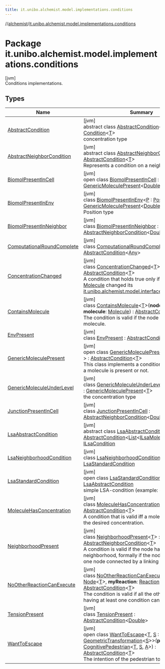 ```yaml
---
title: it.unibo.alchemist.model.implementations.conditions
---
```

//[alchemist](../../index.html)/[it.unibo.alchemist.model.implementations.conditions](index.html)



# Package it.unibo.alchemist.model.implementations.conditions



[jvm]\
Conditions implementations.



## Types


| Name | Summary |
|---|---|
| [AbstractCondition](-abstract-condition/index.html) | [jvm]<br>abstract class [AbstractCondition](-abstract-condition/index.html)<[T](-abstract-condition/index.html)> : [Condition](../it.unibo.alchemist.model.interfaces/-condition/index.html)<[T](../it.unibo.alchemist.model.implementations.layers/-step-layer/index.html)> <br>concentration type |
| [AbstractNeighborCondition](-abstract-neighbor-condition/index.html) | [jvm]<br>abstract class [AbstractNeighborCondition](-abstract-neighbor-condition/index.html)<[T](-abstract-neighbor-condition/index.html)> : [AbstractCondition](-abstract-condition/index.html)<[T](../it.unibo.alchemist.model.implementations.nodes/-abstract-node/index.html)> <br>Represents a condition on a neighbor. |
| [BiomolPresentInCell](-biomol-present-in-cell/index.html) | [jvm]<br>open class [BiomolPresentInCell](-biomol-present-in-cell/index.html) : [GenericMoleculePresent](-generic-molecule-present/index.html)<[Double](https://docs.oracle.com/javase/8/docs/api/java/lang/Double.html)> |
| [BiomolPresentInEnv](-biomol-present-in-env/index.html) | [jvm]<br>class [BiomolPresentInEnv](-biomol-present-in-env/index.html)<[P](-biomol-present-in-env/index.html) : [Position](../it.unibo.alchemist.model.interfaces/-position/index.html)<out [P](../it.unibo.alchemist.model.implementations.layers/-biomol-gradient-layer/index.html)>?> : [GenericMoleculePresent](-generic-molecule-present/index.html)<[Double](https://docs.oracle.com/javase/8/docs/api/java/lang/Double.html)> <br>Position type |
| [BiomolPresentInNeighbor](-biomol-present-in-neighbor/index.html) | [jvm]<br>class [BiomolPresentInNeighbor](-biomol-present-in-neighbor/index.html) : [AbstractNeighborCondition](-abstract-neighbor-condition/index.html)<[Double](https://docs.oracle.com/javase/8/docs/api/java/lang/Double.html)> |
| [ComputationalRoundComplete](-computational-round-complete/index.html) | [jvm]<br>class [ComputationalRoundComplete](-computational-round-complete/index.html) : [AbstractCondition](-abstract-condition/index.html)<[Any](https://kotlinlang.org/api/latest/jvm/stdlib/kotlin/-any/index.html)> |
| [ConcentrationChanged](-concentration-changed/index.html) | [jvm]<br>class [ConcentrationChanged](-concentration-changed/index.html)<[T](-concentration-changed/index.html)> : [AbstractCondition](-abstract-condition/index.html)<[T](../it.unibo.alchemist.model.implementations.layers/-step-layer/index.html)> <br>A condition that holds true only if the tracked [Molecule](../it.unibo.alchemist.model.interfaces/-molecule/index.html) changed its [it.unibo.alchemist.model.interfaces.Concentration](../it.unibo.alchemist.model.interfaces/-concentration/index.html). |
| [ContainsMolecule](-contains-molecule/index.html) | [jvm]<br>class [ContainsMolecule](-contains-molecule/index.html)<[T](-contains-molecule/index.html)>(**node**: [Node](../it.unibo.alchemist.model.interfaces/-node/index.html)<[T](-contains-molecule/index.html)>, **molecule**: [Molecule](../it.unibo.alchemist.model.interfaces/-molecule/index.html)) : [AbstractCondition](-abstract-condition/index.html)<[T](-contains-molecule/index.html)> <br>The condition is valid if the node contains the molecule. |
| [EnvPresent](-env-present/index.html) | [jvm]<br>class [EnvPresent](-env-present/index.html) : [AbstractCondition](-abstract-condition/index.html)<[Double](https://docs.oracle.com/javase/8/docs/api/java/lang/Double.html)> |
| [GenericMoleculePresent](-generic-molecule-present/index.html) | [jvm]<br>open class [GenericMoleculePresent](-generic-molecule-present/index.html)<[T](-generic-molecule-present/index.html) : [Number](https://docs.oracle.com/javase/8/docs/api/java/lang/Number.html)?> : [AbstractCondition](-abstract-condition/index.html)<[T](../it.unibo.alchemist.model.implementations.nodes/-abstract-node/index.html)> <br>This class implements a condition which checks if a molecule is present or not. |
| [GenericMoleculeUnderLevel](-generic-molecule-under-level/index.html) | [jvm]<br>class [GenericMoleculeUnderLevel](-generic-molecule-under-level/index.html)<[T](-generic-molecule-under-level/index.html) : [Number](https://docs.oracle.com/javase/8/docs/api/java/lang/Number.html)?> : [GenericMoleculePresent](-generic-molecule-present/index.html)<[T](../it.unibo.alchemist.model.implementations.nodes/-abstract-node/index.html)> <br>the concentration type |
| [JunctionPresentInCell](-junction-present-in-cell/index.html) | [jvm]<br>class [JunctionPresentInCell](-junction-present-in-cell/index.html) : [AbstractNeighborCondition](-abstract-neighbor-condition/index.html)<[Double](https://docs.oracle.com/javase/8/docs/api/java/lang/Double.html)> |
| [LsaAbstractCondition](-lsa-abstract-condition/index.html) | [jvm]<br>abstract class [LsaAbstractCondition](-lsa-abstract-condition/index.html) : [AbstractCondition](-abstract-condition/index.html)<[List](https://docs.oracle.com/javase/8/docs/api/java/util/List.html)<[ILsaMolecule](../it.unibo.alchemist.model.interfaces/-i-lsa-molecule/index.html)>> , [ILsaCondition](../it.unibo.alchemist.model.interfaces/-i-lsa-condition/index.html) |
| [LsaNeighborhoodCondition](-lsa-neighborhood-condition/index.html) | [jvm]<br>class [LsaNeighborhoodCondition](-lsa-neighborhood-condition/index.html) : [LsaStandardCondition](-lsa-standard-condition/index.html) |
| [LsaStandardCondition](-lsa-standard-condition/index.html) | [jvm]<br>open class [LsaStandardCondition](-lsa-standard-condition/index.html) : [LsaAbstractCondition](-lsa-abstract-condition/index.html)<br>simple LSA-condition (example: <grad,X,1>). |
| [MoleculeHasConcentration](-molecule-has-concentration/index.html) | [jvm]<br>class [MoleculeHasConcentration](-molecule-has-concentration/index.html)<[T](-molecule-has-concentration/index.html)> : [AbstractCondition](-abstract-condition/index.html)<[T](../it.unibo.alchemist.model.implementations.layers/-step-layer/index.html)> <br>A condition that is valid iff a molecule has exactly the desired concentration. |
| [NeighborhoodPresent](-neighborhood-present/index.html) | [jvm]<br>class [NeighborhoodPresent](-neighborhood-present/index.html)<[T](-neighborhood-present/index.html)> : [AbstractNeighborCondition](-abstract-neighbor-condition/index.html)<[T](../it.unibo.alchemist.model.implementations.nodes/-abstract-node/index.html)> <br>A condition is valid if the node has a neighborhood, formally if the node has at least one node connected by a linking rule. |
| [NoOtherReactionCanExecute](-no-other-reaction-can-execute/index.html) | [jvm]<br>class [NoOtherReactionCanExecute](-no-other-reaction-can-execute/index.html)<[T](-no-other-reaction-can-execute/index.html)>(**node**: [Node](../it.unibo.alchemist.model.interfaces/-node/index.html)<[T](-no-other-reaction-can-execute/index.html)>, **myReaction**: [Reaction](../it.unibo.alchemist.model.interfaces/-reaction/index.html)<[T](-no-other-reaction-can-execute/index.html)>) : [AbstractCondition](-abstract-condition/index.html)<[T](-no-other-reaction-can-execute/index.html)> <br>The condition is valid if all the other reactions having at least one condition can not execute. |
| [TensionPresent](-tension-present/index.html) | [jvm]<br>class [TensionPresent](-tension-present/index.html) : [AbstractCondition](-abstract-condition/index.html)<[Double](https://docs.oracle.com/javase/8/docs/api/java/lang/Double.html)> |
| [WantToEscape](-want-to-escape/index.html) | [jvm]<br>open class [WantToEscape](-want-to-escape/index.html)<[T](-want-to-escape/index.html), [S](-want-to-escape/index.html) : [Vector](../it.unibo.alchemist.model.interfaces.geometry/-vector/index.html)<[S](-want-to-escape/index.html)>, [A](-want-to-escape/index.html) : [GeometricTransformation](../it.unibo.alchemist.model.interfaces.geometry/-geometric-transformation/index.html)<[S](-want-to-escape/index.html)>>(**pedestrian**: [CognitivePedestrian](../it.unibo.alchemist.model.interfaces/-cognitive-pedestrian/index.html)<[T](-want-to-escape/index.html), [S](-want-to-escape/index.html), [A](-want-to-escape/index.html)>) : [AbstractCondition](-abstract-condition/index.html)<[T](-want-to-escape/index.html)> <br>The intention of the pedestrian to evacuate or not. |

